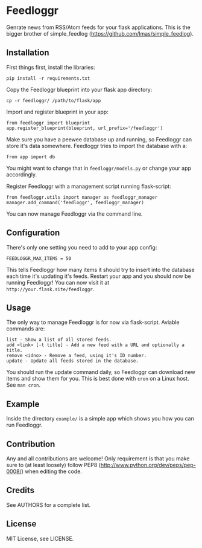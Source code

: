 
Feedloggr
=========
Genrate news from RSS/Atom feeds for your flask applications.
This is the bigger brother of simple_feedlog (https://github.com/lmas/simple_feedlog).

Installation
------------
First things first, install the libraries:

    pip install -r requirements.txt

Copy the Feedloggr blueprint into your flask app directory:

    cp -r feedloggr/ /path/to/flask/app

Import and register blueprint in your app:

    from feedloggr import blueprint
    app.register_blueprint(blueprint, url_prefix='/feedloggr')

Make sure you have a peewee database up and running, so Feedloggr can store it's
data somewhere. Feedloggr tries to import the database with a:

    from app import db
You might want to change that in `feedloggr/models.py` or change your app accordingly.

Register Feedloggr with a management script running flask-script:

    from feedloggr.utils import manager as feedloggr_manager
    manager.add_command('feedloggr', feedloggr_manager)

You can now manage Feedloggr via the command line.

Configuration
-------------
There's only one setting you need to add to your app config:

    FEEDLOGGR_MAX_ITEMS = 50

This tells Feedloggr how many items it should try to insert into the database
each time it's updating it's feeds.
Restart your app and you should now be running Feedloggr! You can now visit it
at `http://your.flask.site/feedloggr`.

Usage
-----
The only way to manage Feedloggr is for now via flask-script.
Aviable commands are:

    list - Show a list of all stored feeds.
    add <link> [-t title] - Add a new feed with a URL and optionally a title.
    remove <idno> - Remove a feed, using it's ID number.
    update - Update all feeds stored in the database.

You should run the update command daily, so Feedloggr can download new items
and show them for you. This is best done with `cron` on a Linux host. See `man cron`.

Example
-------
Inside the directory `example/` is a simple app which shows you how you can run
Feedloggr.

Contribution
------------
Any and all contributions are welcome! Only requirement is that you make sure to
(at least loosely) follow PEP8 (http://www.python.org/dev/peps/pep-0008/) when
editing the code.

Credits
-------
See AUTHORS for a complete list.

License
-------
MIT License, see LICENSE.
